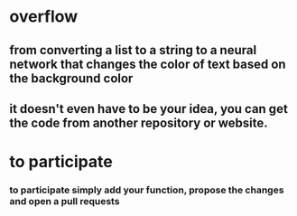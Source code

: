 # overflow
## from converting a list to a string to a neural network that changes the color of text based on the background color

## it doesn't even have to be your idea, you can get the code from another repository or website.

# to participate 

### to participate simply add your function, propose the changes and open a pull requests 
